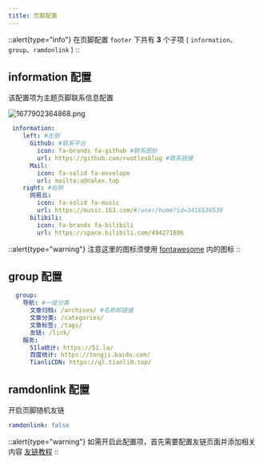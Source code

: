 ```yaml
---
title: 页脚配置
---
```


::alert{type="info"}
在页脚配置 `footer` 下共有 **3** 个子项 ( `information`、`group`、`ramdonlink` )
::

## information 配置
该配置项为主题页脚联系信息配置

![1677902364868.png](https://img01.anzhiy.cn/useruploads/15/2023/03/04/6402c21f10835.png)

```yaml [_config.acrylic.yml]
 information:
    left: #左侧
      Github: #联系平台
        icon: fa-brands fa-github #联系图标
        url: https://github.com/rootlexblog #联系链接
      Mail:
        icon: fa-solid fa-envelope
        url: mailto:a@nalex.top
    right: #右侧
      网易云:
        icon: fa-solid fa-music
        url: https://music.163.com/#/user/home?id=3416536539
      bilibili:
        icon: fa-brands fa-bilibili
        url: https://space.bilibili.com/494271806
 ```

::alert{type="warning"}
注意这里的图标须使用 [fontawesome](https://fontawesome.com/) 内的图标
::

## group 配置
```yaml [_config.acrylic.yml]
  group:
    导航: #一级分类 
      文章归档: /archives/ #名称和链接
      文章分类: /categories/ 
      文章标签: /tags/
      友链: /link/
    服务:
      51la统计: https://51.la/
      百度统计: https://tongji.baidu.com/
      TianliCDN: https://ql.tianli0.top/
 ```       

## ramdonlink 配置
开启页脚随机友链

```yaml [_config.acrylic.yml]
ramdonlink: false
 ```  

::alert{type="warning"}
 如需开启此配置项，首先需要配置友链页面并添加相关内容 [友链教程](./page#友情链接)
::
